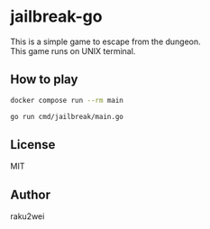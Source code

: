 # jailbreak-go

This is a simple game to escape from the dungeon.<br>
This game runs on UNIX terminal.

## How to play

```sh
docker compose run --rm main
```
```sh
go run cmd/jailbreak/main.go
```

## License

MIT

## Author

raku2wei
